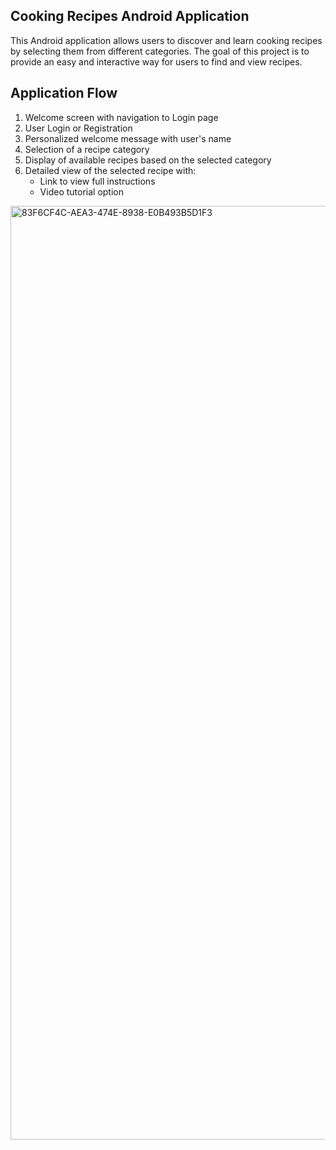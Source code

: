 ## Cooking Recipes Android Application

This Android application allows users to discover and learn cooking recipes by selecting them from different categories. The goal of this project is to provide an easy and interactive way for users to find and view recipes.

## Application Flow
1. Welcome screen with navigation to Login page  
2. User Login or Registration  
3. Personalized welcome message with user's name  
4. Selection of a recipe category  
5. Display of available recipes based on the selected category  
6. Detailed view of the selected recipe with:  
   - Link to view full instructions  
   - Video tutorial option  

<img width="712" height="1494" alt="83F6CF4C-AEA3-474E-8938-E0B493B5D1F3" src="https://github.com/user-attachments/assets/b6ae685c-a49f-4901-86f6-31390834fed6" />

